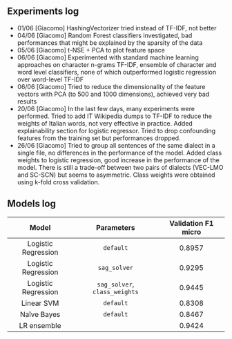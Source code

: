 ## Experiments log
- 01/06 [Giacomo] HashingVectorizer tried instead of TF-IDF, not better
- 04/06 [Giacomo] Random Forest classifiers investigated, bad performances that might be explained by the sparsity of the data
- 05/06 [Giacomo] t-NSE + PCA to plot feature space
- 06/06 [Giacomo] Experimented with standard machine learning approaches on character n-grams TF-IDF, ensemble of character and word level classifiers, none of which outperformed logistic regression over word-level TF-IDF
- 06/06 [Giacomo] Tried to reduce the dimensionality of the feature vectors with PCA (to 500 and 1000 dimensions), achieved very bad results
- 20/06 [Giacomo] In the last few days, many experiments were performed. Tried to add IT Wikipedia dumps to TF-IDF to reduce the weights of Italian words, not very effective in practice. Added explainability section for logistic regressor. Tried to drop confounding features from the training set but performances dropped. 
- 26/06 [Giacomo] Tried to group all sentences of the same dialect in a single file, no differences in the performance of the model. Added class weights to logistic regression, good increase in the performance of the model. There is still a trade-off between two pairs of dialects (VEC-LMO and SC-SCN) but seems to asymmetric. Class weights were obtained using k-fold cross validation. 


## Models log
| Model                 | Parameters                       | Validation F1 micro |
|:---------------------:|:--------------------------------:|:-------------------:|
| Logistic Regression   | `default`                        |0.8957               |
| Logistic Regression   | `sag_solver`                     |0.9295               |
| Logistic Regression   | `sag_solver`, `class_weights`    |0.9445               |
| Linear SVM            | `default`                        |0.8308               |
| Naïve Bayes           | `default`                        |0.8467               |
| LR ensemble           |                                  |0.9424               |